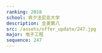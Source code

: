 ```yaml
---
ranking: 2018
school: 宾夕法尼亚大学
description: 全美第八
src: /assets/offer_update/247.jpg
major: 电子工程
sequence: 247
---
```

